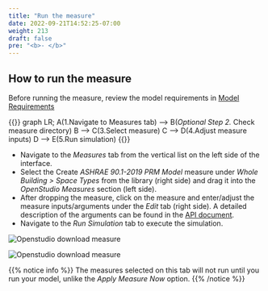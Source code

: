```yaml
---
title: "Run the measure"
date: 2022-09-21T14:52:25-07:00
weight: 213
draft: false
pre: "<b>- </b>"
---
```


## How to run the measure

Before running the measure, review the model requirements in
[Model Requirements](/BEM-for-PRM/user_guide/model_requirements)

<!-- - Select "Components & Measures" from the top menu in the screen
- Select Whole Building/ Space Types in the Apply Measure window
  - Click the arrow next to Space types to show available measures
  - Select the "Create ASHRAE 90.1-2019 PRM Model" measure
  - Make selections in the right-hand side of the window as needed
  - Click on the Apply Measure at the bottom of the screen
   -->

 {{<mermaid align="center">}}
graph LR;
    A(1.Navigate to Measures tab) --> B(*Optional Step 2.* Check measure directory)
    B --> C(3.Select measure)
    C --> D(4.Adjust measure inputs)
    D --> E(5.Run simulation)
    {{</mermaid>}}

- Navigate to the *_Measures_* tab from the vertical list on the left side of the interface. 
- Select the Create *_ASHRAE 90.1-2019 PRM Model_* measure under *_Whole Building > Space Types_* from the library (right side) and drag it into the *_OpenStudio Measures_* section (left side).
- After dropping the measure, click on the measure and enter/adjust the measure inputs/arguments under the *_Edit_* tab (right side). A detailed description of the arguments can be found in the [API document](https://pnnl.github.io/BEM-for-PRM/user_guide/prm_api_ref/baseline_generation_api/).
- Navigate to the *_Run Simulation_* tab to execute the simulation. 

![Openstudio download measure](/BEM-for-PRM/get_start/os_app/images/osapp3.jpg?width=800px&align=left&classes=border)

![Openstudio download measure](/BEM-for-PRM/get_start/os_app/images/osapp4.jpg?width=800px&align=left&classes=border)

{{% notice info %}}
The measures selected on this tab will not run until you run your model, unlike the *_Apply Measure Now_* option. 
{{% /notice %}}
 

